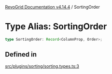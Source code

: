 [RevoGrid Documentation v4.14.4](README.md) / SortingOrder

# Type Alias: SortingOrder

```ts
type SortingOrder: Record<ColumnProp, Order>;
```

## Defined in

[src/plugins/sorting/sorting.types.ts:3](https://github.com/revolist/revogrid/blob/a32d3a869ff2d770043cd2738815e885c8f5d1a9/src/plugins/sorting/sorting.types.ts#L3)
